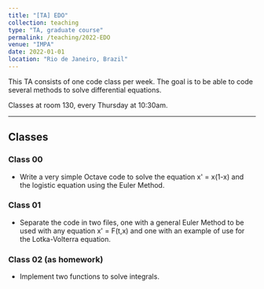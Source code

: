 ```yaml
---
title: "[TA] EDO"
collection: teaching
type: "TA, graduate course"
permalink: /teaching/2022-EDO
venue: "IMPA"
date: 2022-01-01
location: "Rio de Janeiro, Brazil"
---
```


This TA consists of one code class per week. The goal is to be able to code several methods to solve differential equations.

Classes at room 130, every Thursday at 10:30am.

---
## Classes

### Class 00

* Write a very simple Octave code to solve the equation x' = x(1-x) and the logistic equation using the Euler Method.

### Class 01

* Separate the code in two files, one with a general Euler Method to be used with any equation x' = F(t,x) and one with an example of use for the Lotka-Volterra equation.

### Class 02 (as homework)

* Implement two functions to solve integrals.
